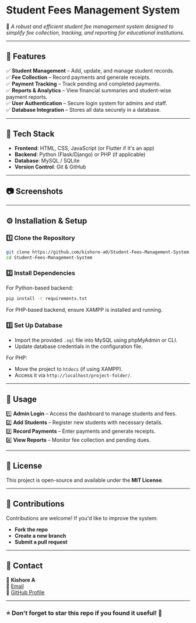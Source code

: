 # **Student Fees Management System**

📌 *A robust and efficient student fee management system designed to simplify fee collection, tracking, and reporting for educational institutions.*

---

## **📝 Features**
✅ **Student Management** – Add, update, and manage student records.  
✅ **Fee Collection** – Record payments and generate receipts.  
✅ **Payment Tracking** – Track pending and completed payments.  
✅ **Reports & Analytics** – View financial summaries and student-wise payment reports.  
✅ **User Authentication** – Secure login system for admins and staff.  
✅ **Database Integration** – Stores all data securely in a database.  

---

## **🚀 Tech Stack**
- **Frontend**: HTML, CSS, JavaScript (or Flutter if it's an app)  
- **Backend**: Python (Flask/Django) or PHP (if applicable)  
- **Database**: MySQL / SQLite  
- **Version Control**: Git & GitHub  

---

## **📷 Screenshots**
 

---

## **⚙️ Installation & Setup**
### **1️⃣ Clone the Repository**
```bash
git clone https://github.com/kishore-a0/Student-Fees-Management-System.git
cd Student-Fees-Management-System
```

### **2️⃣ Install Dependencies**  
For Python-based backend:
```bash
pip install -r requirements.txt
```
For PHP-based backend, ensure XAMPP is installed and running.

### **3️⃣ Set Up Database**  
- Import the provided `.sql` file into MySQL using phpMyAdmin or CLI.  
- Update database credentials in the configuration file.

For PHP:
- Move the project to `htdocs` (if using XAMPP).  
- Access it via `http://localhost/project-folder/`.

---

## **📌 Usage**
1️⃣ **Admin Login** – Access the dashboard to manage students and fees.  
2️⃣ **Add Students** – Register new students with necessary details.  
3️⃣ **Record Payments** – Enter payments and generate receipts.  
4️⃣ **View Reports** – Monitor fee collection and pending dues.  

---

## **📜 License**
This project is open-source and available under the **MIT License**.  

---

## **🙌 Contributions**
Contributions are welcome! If you'd like to improve the system:  
- **Fork the repo**  
- **Create a new branch**  
- **Submit a pull request**  

---

## **📩 Contact**
👤 **Kishore A**  
📧 [Email](mailto:aakishore0@gmail.com)  
🔗 [GitHub Profile](https://github.com/kishore-a0)  

---

### **⭐ Don't forget to star this repo if you found it useful!** 🚀
